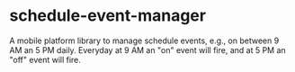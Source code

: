 schedule-event-manager
======================

A mobile platform library to manage schedule events, e.g., on between 9 AM an 5 PM daily. Everyday at 9 AM an "on" event will fire, and at  5 PM an "off" event will fire.
